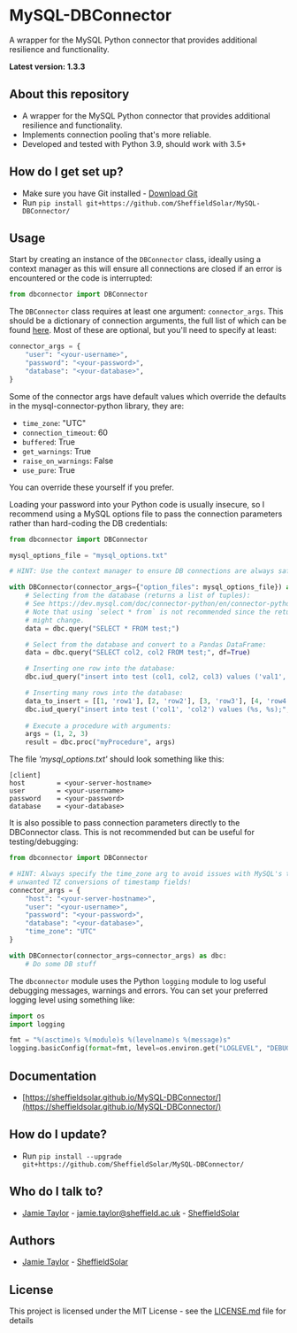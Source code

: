# MySQL-DBConnector

A  wrapper for the MySQL Python connector that provides additional resilience and functionality.

**Latest version: 1.3.3**

## About this repository

* A wrapper for the MySQL Python connector that provides additional resilience and functionality.
* Implements connection pooling that's more reliable.
* Developed and tested with Python 3.9, should work with 3.5+

## How do I get set up?

* Make sure you have Git installed - [Download Git](https://git-scm.com/downloads)
* Run `pip install git+https://github.com/SheffieldSolar/MySQL-DBConnector/`

## Usage
Start by creating an instance of the `DBConnector` class, ideally using a context manager as this will ensure all connections are closed if an error is encountered or the code is interrupted:

```Python
from dbconnector import DBConnector
```

The `DBConnector` class requires at least one argument: `connector_args`. This should be a dictionary of connection arguments, the full list of which can be found [here](https://dev.mysql.com/doc/connector-python/en/connector-python-connectargs.html). Most of these are optional, but you'll need to specify at least:

```Python
connector_args = {
    "user": "<your-username>",
    "password": "<your-password>",
    "database": "<your-database>",
}
```

Some of the connector args have default values which override the defaults in the mysql-connector-python library, they are:

- `time_zone`: "UTC"
- `connection_timeout`: 60
- `buffered`: True
- `get_warnings`: True
- `raise_on_warnings`: False
- `use_pure`: True

You can override these yourself if you prefer.

Loading your password into your Python code is usually insecure, so I recommend using a MySQL options file to pass the connection parameters rather than hard-coding the DB credentials:
```Python
from dbconnector import DBConnector

mysql_options_file = "mysql_options.txt"

# HINT: Use the context manager to ensure DB connections are always safely closed

with DBConnector(connector_args={"option_files": mysql_options_file}) as dbc:
    # Selecting from the database (returns a list of tuples):
    # See https://dev.mysql.com/doc/connector-python/en/connector-python-api-mysqlcursor-fetchall.html
    # Note that using `select * from` is not recommended since the returned columns or their order
    # might change.
    data = dbc.query("SELECT * FROM test;")

    # Select from the database and convert to a Pandas DataFrame:
    data = dbc.query("SELECT col2, col2 FROM test;", df=True)

    # Inserting one row into the database:
    dbc.iud_query("insert into test (col1, col2, col3) values ('val1', 'val2', 'val3');")

    # Inserting many rows into the database:
    data_to_insert = [[1, 'row1'], [2, 'row2'], [3, 'row3'], [4, 'row4']]
    dbc.iud_query("insert into test ('col1', 'col2') values (%s, %s);", data_to_insert)
    
    # Execute a procedure with arguments:
    args = (1, 2, 3)
    result = dbc.proc("myProcedure", args)
```

The file _'mysql_options.txt'_ should look something like this:

```
[client]
host        = <your-server-hostname>
user        = <your-username>
password    = <your-password>
database    = <your-database>
```

It is also possible to pass connection parameters directly to the DBConnector class. This is not recommended but can be useful for testing/debugging:

```Python
from dbconnector import DBConnector

# HINT: Always specify the time_zone arg to avoid issues with MySQL's timezone-naive datetimes or
# unwanted TZ conversions of timestamp fields!
connector_args = {
    "host": "<your-server-hostname>",
    "user": "<your-username>",
    "password": "<your-password>",
    "database": "<your-database>",
    "time_zone": "UTC"
}

with DBConnector(connector_args=connector_args) as dbc:
    # Do some DB stuff
```

The `dbconnector` module uses the Python `logging` module to log useful debugging messages, warnings and errors. You can set your preferred logging level using something like:

```Python
import os
import logging

fmt = "%(asctime)s %(module)s %(levelname)s %(message)s"
logging.basicConfig(format=fmt, level=os.environ.get("LOGLEVEL", "DEBUG"))
```

## Documentation

- [https://sheffieldsolar.github.io/MySQL-DBConnector/](https://sheffieldsolar.github.io/MySQL-DBConnector/)

## How do I update?

- Run `pip install --upgrade git+https://github.com/SheffieldSolar/MySQL-DBConnector/`

## Who do I talk to?

- [Jamie Taylor](https://github.com/JamieTaylor-TUOS) - [jamie.taylor@sheffield.ac.uk](mailto:jamie.taylor@sheffield.ac.uk "Email Jamie") - [SheffieldSolar](https://github.com/SheffieldSolar)

## Authors

- [Jamie Taylor](https://github.com/JamieTaylor-TUOS) - [SheffieldSolar](https://github.com/SheffieldSolar)

## License

This project is licensed under the MIT License - see the [LICENSE.md](LICENSE.md) file for details

